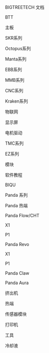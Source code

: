 BIGTREETECH 文档

BTT

主板

SKR系列

Octopus系列

Manta系列

EBB系列

MMB系列

CNC系列

Kraken系列

物联网

显示屏

电机驱动

TMC系列

EZ系列

模块

软件教程

BIQU

Panda 系列

Panda 热端

Panda Flow/CHT

X1

P1

Panda Revo

X1

P1

Panda Claw

Panda Aura

挤出机

热端

传感器模块

打印机

工具

冷却液

